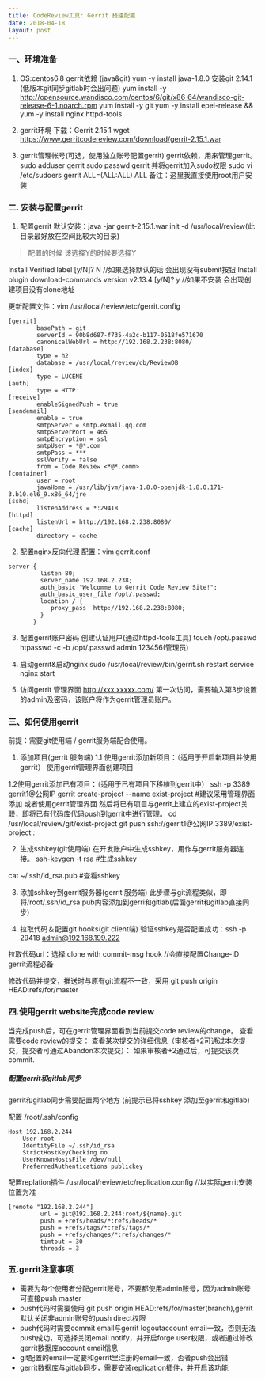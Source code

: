 ```yaml
---
title: CodeReview工具: Gerrit 搭建配置
date: 2018-04-18
layout: post
---
```


### 一、环境准备
1. OS:centos6.8
gerrit依赖 (java&git)
yum -y install java-1.8.0
安装git 2.14.1 (低版本git同步gitlab时会出问题)
yum install -y  http://opensource.wandisco.com/centos/6/git/x86_64/wandisco-git-release-6-1.noarch.rpm
yum install -y git
yum -y install epel-release && yum -y install nginx httpd-tools

2. gerrit环境
下载：Gerrit 2.15.1  wget https://www.gerritcodereview.com/download/gerrit-2.15.1.war
<!-- more --> 

3. gerrit管理帐号(可选，使用独立账号配置gerrit)
gerrit依赖，用来管理gerrit。
sudo adduser gerrit
sudo passwd gerrit
并将gerrit加入sudo权限
sudo vi /etc/sudoers
gerrit  ALL=(ALL:ALL) ALL
备注：这里我直接使用root用户安装


### 二. 安装与配置gerrit
1. 配置gerrit
默认安装：java -jar gerrit-2.15.1.war init -d /usr/local/review(此目录最好放在空间比较大的目录)

> 配置的时候 该选择Y的时候要选择Y

Install Verified label         [y/N]? N    //如果选择默认的话 会出现没有submit按钮
Install plugin download-commands version v2.13.4 [y/N]? y  //如果不安装 会出现创建项目没有clone地址

更新配置文件：vim /usr/local/review/etc/gerrit.config

```
[gerrit]
        basePath = git
        serverId = 90b8d687-f735-4a2c-b117-0518fe571670
        canonicalWebUrl = http://192.168.2.238:8080/
[database]
        type = h2
        database = /usr/local/review/db/ReviewDB
[index]
        type = LUCENE
[auth]
        type = HTTP
[receive]
        enableSignedPush = true
[sendemail]
        enable = true
        smtpServer = smtp.exmail.qq.com
        smtpServerPort = 465  
        smtpEncryption = ssl
        smtpUser = *@*.com
        smtpPass = ***
        sslVerify = false
        from = Code Review <*@*.comm>
[container]
        user = root
        javaHome = /usr/lib/jvm/java-1.8.0-openjdk-1.8.0.171-3.b10.el6_9.x86_64/jre
[sshd]
        listenAddress = *:29418
[httpd]
        listenUrl = http://192.168.2.238:8080/
[cache]
        directory = cache
```
2. 配置nginx反向代理
配置：vim gerrit.conf
```
server {
         listen 80;
         server_name 192.168.2.238;
         auth_basic "Welcomme to Gerrit Code Review Site!";
         auth_basic_user_file /opt/.passwd;
         location / {
            proxy_pass  http://192.168.2.238:8080;
         }
       }
```


3. 配置gerrit账户密码 创建认证用户(通过httpd-tools工具)
touch /opt/.passwd
htpasswd -c -b /opt/.passwd admin 123456(管理员)

4. 启动gerrit&启动nginx
sudo /usr/local/review/bin/gerrit.sh restart
service nginx start

5. 访问gerrit 管理界面 http://xxx.xxxxx.com/
第一次访问，需要输入第3步设置的admin及密码，该账户将作为gerrit管理员账户。

### 三、如何使用gerrit
前提：需要git使用端 / gerrit服务端配合使用。
1. 添加项目(gerrit 服务端)
1.1 使用gerrit添加新项目：（适用于开启新项目并使用gerrit）
使用gerrit管理界面创建项目

1.2使用gerrit添加已有项目：（适用于已有项目下移植到gerrit中）
ssh -p 3389 gerrit1@公网IP gerrit create-project --name exist-project #建议采用管理界面添加
或者使用gerrit管理界面
然后将已有项目与gerrit上建立的exist-project关联，即将已有代码库代码push到gerrit中进行管理。
cd /usr/local/review/git/exist-project
git push ssh://gerrit1@公网IP:3389/exist-project *:*

2. 生成sshkey(git使用端)
在开发账户中生成sshkey，用作与gerrit服务器连接。
ssh-keygen -t rsa #生成sshkey

cat ~/.ssh/id_rsa.pub #查看sshkey

3. 添加sshkey到gerrit服务器(gerrit 服务端)
此步骤与git流程类似，即将/root/.ssh/id_rsa.pub内容添加到gerri和gitlab(后面gerrit和gitlab直接同步)

4. 拉取代码＆配置git hooks(git client端)
验证sshkey是否配置成功：ssh -p 29418 admin@192.168.199.222

拉取代码url：选择 clone with commit-msg hook  //会直接配置Change-ID gerrit流程必备

修改代码并提交，推送时与原有git流程不一致，采用 git push origin HEAD:refs/for/master

### 四.使用gerrit website完成code review
当完成push后，可在gerrit管理界面看到当前提交code review的change。
查看需要code review的提交：
查看某次提交的详细信息（审核者+2可通过本次提交，提交者可通过Abandon本次提交）：
如果审核者+2通过后，可提交该次commit.

##### 配置gerrit和gitlab同步
gerrit和gitlab同步需要配置两个地方 (前提示已将sshkey 添加至gerrit和gitlab)

配置 /root/.ssh/config
````
Host 192.168.2.244
    User root
    IdentityFile ~/.ssh/id_rsa
    StrictHostKeyChecking no
    UserKnownHostsFile /dev/null
    PreferredAuthentications publickey
````

配置replation插件
/usr/local/review/etc/replication.config   //以实际gerrit安装位置为准

````
[remote "192.168.2.244"]
         url = git@192.168.2.244:root/${name}.git
         push = +refs/heads/*:refs/heads/*
         push = +refs/tags/*:refs/tags/*
         push = +refs/changes/*:refs/changes/*
         timtout = 30
         threads = 3
````

### 五.gerrit注意事项
* 需要为每个使用者分配gerrit账号，不要都使用admin账号，因为admin账号可直接push master
* push代码时需要使用
git push origin HEAD:refs/for/master(branch),gerrit默认关闭非admin账号的push direct权限
* push代码时需要commit email与gerrit logoutaccount email一致，否则无法push成功，可选择关闭email notify，并开启forge user权限，或者通过修改gerrit数据库account email信息
* git配置的email一定要和gerrit里注册的email一致，否者push会出错
* gerrit数据库与gitlab同步，需要安装replication插件，并开启该功能
